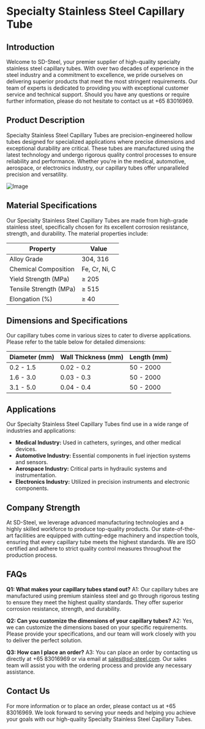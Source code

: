 # Specialty Stainless Steel Capillary Tube

## Introduction

Welcome to SD-Steel, your premier supplier of high-quality specialty stainless steel capillary tubes. With over two decades of experience in the steel industry and a commitment to excellence, we pride ourselves on delivering superior products that meet the most stringent requirements. Our team of experts is dedicated to providing you with exceptional customer service and technical support. Should you have any questions or require further information, please do not hesitate to contact us at +65 83016969.

## Product Description

Specialty Stainless Steel Capillary Tubes are precision-engineered hollow tubes designed for specialized applications where precise dimensions and exceptional durability are critical. These tubes are manufactured using the latest technology and undergo rigorous quality control processes to ensure reliability and performance. Whether you're in the medical, automotive, aerospace, or electronics industry, our capillary tubes offer unparalleled precision and versatility.

![Image](https://github.com/user-attachments/assets/2567258e-e124-4816-932d-1809bd27ef0b)

## Material Specifications

Our Specialty Stainless Steel Capillary Tubes are made from high-grade stainless steel, specifically chosen for its excellent corrosion resistance, strength, and durability. The material properties include:

| Property               | Value          |
|------------------------|----------------|
| Alloy Grade            | 304, 316       |
| Chemical Composition   | Fe, Cr, Ni, C  |
| Yield Strength (MPa)   | ≥ 205          |
| Tensile Strength (MPa)| ≥ 515          |
| Elongation (%)         | ≥ 40           |

## Dimensions and Specifications

Our capillary tubes come in various sizes to cater to diverse applications. Please refer to the table below for detailed dimensions:

| Diameter (mm) | Wall Thickness (mm) | Length (mm) |
|---------------|---------------------|-------------|
| 0.2 - 1.5     | 0.02 - 0.2          | 50 - 2000   |
| 1.6 - 3.0     | 0.03 - 0.3          | 50 - 2000   |
| 3.1 - 5.0     | 0.04 - 0.4          | 50 - 2000   |

## Applications

Our Specialty Stainless Steel Capillary Tubes find use in a wide range of industries and applications:

- **Medical Industry:** Used in catheters, syringes, and other medical devices.
- **Automotive Industry:** Essential components in fuel injection systems and sensors.
- **Aerospace Industry:** Critical parts in hydraulic systems and instrumentation.
- **Electronics Industry:** Utilized in precision instruments and electronic components.

## Company Strength

At SD-Steel, we leverage advanced manufacturing technologies and a highly skilled workforce to produce top-quality products. Our state-of-the-art facilities are equipped with cutting-edge machinery and inspection tools, ensuring that every capillary tube meets the highest standards. We are ISO certified and adhere to strict quality control measures throughout the production process.

## FAQs

**Q1: What makes your capillary tubes stand out?**
A1: Our capillary tubes are manufactured using premium stainless steel and go through rigorous testing to ensure they meet the highest quality standards. They offer superior corrosion resistance, strength, and durability.

**Q2: Can you customize the dimensions of your capillary tubes?**
A2: Yes, we can customize the dimensions based on your specific requirements. Please provide your specifications, and our team will work closely with you to deliver the perfect solution.

**Q3: How can I place an order?**
A3: You can place an order by contacting us directly at +65 83016969 or via email at sales@sd-steel.com. Our sales team will assist you with the ordering process and provide any necessary assistance.

## Contact Us

For more information or to place an order, please contact us at +65 83016969. We look forward to serving your needs and helping you achieve your goals with our high-quality Specialty Stainless Steel Capillary Tubes.